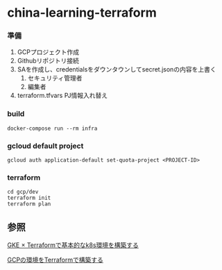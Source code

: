 # china-learning-terraform

### 準備
1. GCPプロジェクト作成
2. Githubリポジトリ接続
3. SAを作成し、credentialsをダウンタウンしてsecret.jsonの内容を上書く
   1. セキュリティ管理者
   2. 編集者
4. terraform.tfvars PJ情報入れ替え
  
### build
``` shell
docker-compose run --rm infra
```

### gcloud default project
``` shell
gcloud auth application-default set-quota-project <PROJECT-ID>
```

### terraform
``` shell
cd gcp/dev
terraform init
terraform plan
```

## 参照
[GKE × Terraformで基本的なk8s環境を構築する][def]

[def]: https://laboratory.kiyono-co.jp/1032/gcp/

[GCPの環境をTerraformで構築する][def2]

[def2]: https://zenn.dev/slowhand/articles/9d8559de23dcd4